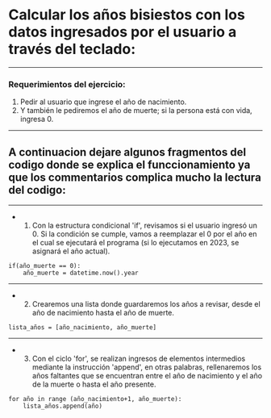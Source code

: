# Calcular los años bisiestos con los datos ingresados por el usuario a través del teclado:
***
### Requerimientos del ejercicio:

1) Pedir al usuario que ingrese el año de nacimiento.
2) Y también le pediremos el año de muerte; si la persona está con vida, ingresa 0.
***
## A continuacion dejare algunos fragmentos del codigo donde se explica el funccionamiento ya que los commentarios complica mucho la lectura del codigo:
***
- 1) Con la estructura condicional 'if', revisamos si el usuario ingresó un 0. Si la condición se cumple, vamos a reemplazar el 0 por el año en el cual se ejecutará el programa (si lo ejecutamos en 2023, se asignará el año actual).
```
if(año_muerte == 0):
    año_muerte = datetime.now().year
```
***
- 2) Crearemos una lista donde guardaremos los años a revisar, desde el año de nacimiento hasta el año de muerte.
```
lista_años = [año_nacimiento, año_muerte]
```
***
- 3) Con el ciclo 'for', se realizan ingresos de elementos intermedios mediante la instrucción 'append', en otras palabras, rellenaremos los años faltantes que se encuentran entre el año de nacimiento y el año de la muerte o hasta el año presente.
```
for año in range (año_nacimiento+1, año_muerte):
    lista_años.append(año)
```